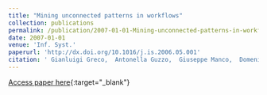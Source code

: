 ```yaml
---
title: "Mining unconnected patterns in workflows"
collection: publications
permalink: /publication/2007-01-01-Mining-unconnected-patterns-in-workflows
date: 2007-01-01
venue: 'Inf. Syst.'
paperurl: 'http://dx.doi.org/10.1016/j.is.2006.05.001'
citation: ' Gianluigi Greco,  Antonella Guzzo,  Giuseppe Manco,  Domenico Sacc{\`a}, &quot;Mining unconnected patterns in workflows.&quot; Inf. Syst., 2007.'
---
```

[Access paper here](http://dx.doi.org/10.1016/j.is.2006.05.001){:target="_blank"}
